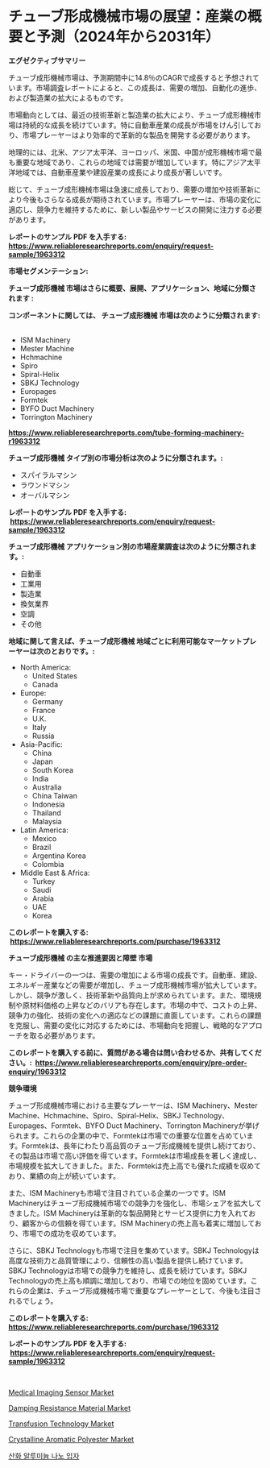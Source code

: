 <p><h1>チューブ形成機械市場の展望：産業の概要と予測（2024年から2031年）</h1></p><p><strong>エグゼクティブサマリー</strong></p>
<p><p>チューブ成形機械市場は、予測期間中に14.8％のCAGRで成長すると予想されています。市場調査レポートによると、この成長は、需要の増加、自動化の進歩、および製造業の拡大によるものです。</p><p>市場動向としては、最近の技術革新と製造業の拡大により、チューブ成形機械市場は持続的な成長を続けています。特に自動車産業の成長が市場をけん引しており、市場プレーヤーはより効率的で革新的な製品を開発する必要があります。</p><p>地理的には、北米、アジア太平洋、ヨーロッパ、米国、中国が成形機械市場で最も重要な地域であり、これらの地域では需要が増加しています。特にアジア太平洋地域では、自動車産業や建設産業の成長により成長が著しいです。</p><p>総じて、チューブ成形機械市場は急速に成長しており、需要の増加や技術革新により今後もさらなる成長が期待されています。市場プレーヤーは、市場の変化に適応し、競争力を維持するために、新しい製品やサービスの開発に注力する必要があります。</p></p>
<p><strong>レポートのサンプル PDF を入手する: <a href="https://www.reliableresearchreports.com/enquiry/request-sample/1963312">https://www.reliableresearchreports.com/enquiry/request-sample/1963312</a></strong></p>
<p><strong>市場セグメンテーション:</strong></p>
<p><strong> チューブ成形機械 市場はさらに概要、展開、アプリケーション、地域に分類されます :</strong></p>
<p><strong>コンポーネントに関しては、 チューブ成形機械 市場は次のように分類されます: &nbsp;</strong></p>
<p><ul><li>ISM Machinery</li><li>Mester Machine</li><li>Hchmachine</li><li>Spiro</li><li>Spiral-Helix</li><li>SBKJ Technology</li><li>Europages</li><li>Formtek</li><li>BYFO Duct Machinery‎</li><li>Torrington Machinery</li></ul></p>
<p><strong><a href="https://www.reliableresearchreports.com/tube-forming-machinery-r1963312">https://www.reliableresearchreports.com/tube-forming-machinery-r1963312</a></strong></p>
<p><strong> チューブ成形機械 タイプ別の市場分析は次のように分類されます。:</strong></p>
<p><ul><li>スパイラルマシン‎</li><li>ラウンドマシン‎</li><li>オーバルマシン‎</li></ul></p>
<p><strong>レポートのサンプル PDF を入手する: &nbsp;<a href="https://www.reliableresearchreports.com/enquiry/request-sample/1963312">https://www.reliableresearchreports.com/enquiry/request-sample/1963312</a></strong></p>
<p><strong> チューブ成形機械 アプリケーション別の市場産業調査は次のように分類されます。:</strong></p>
<p><ul><li>自動車</li><li>工業用</li><li>製造業</li><li>換気業界</li><li>空調</li><li>その他</li></ul></p>
<p><strong>地域に関して言えば、チューブ成形機械 地域ごとに利用可能なマーケットプレーヤーは次のとおりです。:</strong></p>
<p><ul>
    <li>
        North America:
        <ul>
            <li>United States</li>
            <li>Canada</li>
        </ul>
    </li>
    <li>
        Europe:
        <ul>
            <li>Germany</li>
            <li>France</li>
            <li>U.K.</li>
            <li>Italy</li>
            <li>Russia</li>
        </ul>
    </li>
    <li>
        Asia-Pacific:
        <ul>
            <li>China</li>
            <li>Japan</li>
            <li>South Korea</li>
            <li>India</li>
            <li>Australia</li>
            <li>China Taiwan</li>
            <li>Indonesia</li>
            <li>Thailand</li>
            <li>Malaysia</li>
        </ul>
    </li>
    <li>
        Latin America:
        <ul>
            <li>Mexico</li>
            <li>Brazil</li>
            <li>Argentina Korea</li>
            <li>Colombia</li>
        </ul>
    </li>
    <li>
        Middle East & Africa:
        <ul>
            <li>Turkey</li>
            <li>Saudi</li>
            <li>Arabia</li>
            <li>UAE</li>
            <li>Korea</li>
        </ul>
    </li>
    </ul></p>
<p><strong>このレポートを購入する: &nbsp;<a href="https://www.reliableresearchreports.com/purchase/1963312">https://www.reliableresearchreports.com/purchase/1963312</a></strong></p>
<p><strong>チューブ成形機械 の主な推進要因と障壁 市場</strong></p>
<p><p>キー・ドライバーの一つは、需要の増加による市場の成長です。自動車、建設、エネルギー産業などの需要が増加し、チューブ成形機械市場が拡大しています。しかし、競争が激しく、技術革新や品質向上が求められています。また、環境規制や原材料価格の上昇などのバリアも存在します。市場の中で、コストの上昇、競争力の強化、技術の変化への適応などの課題に直面しています。これらの課題を克服し、需要の変化に対応するためには、市場動向を把握し、戦略的なアプローチを取る必要があります。</p></p>
<p><strong>このレポートを購入する前に、質問がある場合は問い合わせるか、共有してください。:&nbsp; <a href="https://www.reliableresearchreports.com/enquiry/pre-order-enquiry/1963312">https://www.reliableresearchreports.com/enquiry/pre-order-enquiry/1963312</a></strong></p>
<p><strong>競争環境</strong></p>
<p><p>チューブ形成機械市場における主要なプレーヤーは、ISM Machinery、Mester Machine、Hchmachine、Spiro、Spiral-Helix、SBKJ Technology、Europages、Formtek、BYFO Duct Machinery‎、Torrington Machineryが挙げられます。これらの企業の中で、Formtekは市場での重要な位置を占めています。Formtekは、長年にわたり高品質のチューブ形成機械を提供し続けており、その製品は市場で高い評価を得ています。Formtekは市場成長を著しく達成し、市場規模を拡大してきました。また、Formtekは売上高でも優れた成績を収めており、業績の向上が続いています。</p><p>また、ISM Machineryも市場で注目されている企業の一つです。ISM Machineryはチューブ形成機械市場での競争力を強化し、市場シェアを拡大してきました。ISM Machineryは革新的な製品開発とサービス提供に力を入れており、顧客からの信頼を得ています。ISM Machineryの売上高も着実に増加しており、市場での成功を収めています。</p><p>さらに、SBKJ Technologyも市場で注目を集めています。SBKJ Technologyは高度な技術力と品質管理により、信頼性の高い製品を提供し続けています。SBKJ Technologyは市場での競争力を維持し、成長を続けています。SBKJ Technologyの売上高も順調に増加しており、市場での地位を固めています。これらの企業は、チューブ形成機械市場で重要なプレーヤーとして、今後も注目されるでしょう。</p></p>
<p><strong>このレポートを購入する: &nbsp; <a href="https://www.reliableresearchreports.com/purchase/1963312">https://www.reliableresearchreports.com/purchase/1963312</a></strong></p>
<p><strong>レポートのサンプル PDF を入手する: &nbsp;<a href="https://www.reliableresearchreports.com/enquiry/request-sample/1963312">https://www.reliableresearchreports.com/enquiry/request-sample/1963312</a></strong><strong></strong></p>
<p>&nbsp;</p>
<p><p><a href="https://github.com/luckyshygirl/Market-Research-Report-List-4/blob/main/medical-imaging-sensor-market.md">Medical Imaging Sensor Market</a></p><p><a href="https://issuu.com/reportprime-2/docs/damping-resistance-material-market-size-2030.pptx">Damping Resistance Material Market</a></p><p><a href="https://www.linkedin.com/pulse/analyzing-transfusion-technology-market-global-industry-ys8ie?trackingId=BIj%2BrySeMwFeNLmclKzHrw%3D%3D">Transfusion Technology Market</a></p><p><a href="https://issuu.com/reportprime-2/docs/crystalline-aromatic-polyester-market-size-2030.pp">Crystalline Aromatic Polyester Market</a></p><p><a href="https://github.com/rcabello548/Market-Research-Report-List-1/blob/main/191673946307.md">산화 알루미늄 나노 입자</a></p></p>